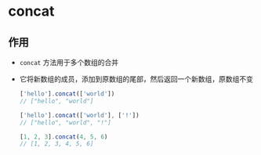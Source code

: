 # concat

## 作用

+ `concat` 方法用于多个数组的合并

+ 它将新数组的成员，添加到原数组的尾部，然后返回一个新数组，原数组不变

    ```js
    ['hello'].concat(['world'])
    // ["hello", "world"]

    ['hello'].concat(['world'], ['!'])
    // ["hello", "world", "!"]
    ```

    ```js
    [1, 2, 3].concat(4, 5, 6)
    // [1, 2, 3, 4, 5, 6]
    ```
